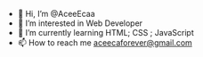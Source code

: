 - 👋 Hi, I’m @AceeEcaa
- 👀 I’m interested in Web Developer
- 🌱 I’m currently learning HTML; CSS ; JavaScript
- 📫 How to reach me aceecaforever@gmail.com

<!---
AceeEcaa/AceeEcaa is a ✨ special ✨ repository because its `README.md` (this file) appears on your GitHub profile.
You can click the Preview link to take a look at your changes.
--->
